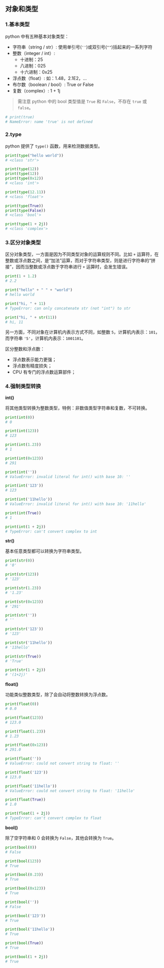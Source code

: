 ## 对象和类型

### 1.基本类型

python 中有五种基本对象类型：

- 字符串（string / str）: 使用单引号(`''`)或双引号(`""`)括起来的一系列字符
- 整数（integer / int）:
  - 十进制：25
  - 八进制：025
  - 十六进制：0x25
- 浮点数（float）: 如：1.48，2.1E2，...
- 布尔数（boolean / bool）: True or False
- 复数（complex）: 1 + 1j

> 需注意 python 中的 bool 类型值是 `True` 和 `False`，不存在 `true` 或 `false`。

```python
# print(true)
# NameError: name 'true' is not defined
```

### 2.type

python 提供了 `type()` 函数，用来检测数据类型。

```python
print(type("hello world"))
# <class 'str'>

print(type(12))
print(type(12))
print(type(0x12))
# <class 'int'>

print(type(12.11))
# <class 'float'>

print(type(True))
print(type(False))
# <class 'bool'>

print(type(1 + 2j))
# <class 'complex'>
```

### 3.区分对象类型

区分对象类型，一方面是因为不同类型对象的运算规则不同。比如 `+` 运算符，在整数或浮点数之间，是“加法”运算，而对于字符串类型，则是进行字符串的“拼接”，因而当整数或浮点数于字符串进行 `+` 运算时，会发生错误。

```python
print(1 + 1.2)
# 2.2

print("hello" + " " + "world")
# hello world

print("hi, " + 11)
# TypeError: can only concatenate str (not "int") to str

print("hi, " + str(11))
# hi, 11
```

另一方面，不同对象在计算机内表示方式不同，如整数 `5`，计算机内表示：`101`，而字符串 `'5'`，计算机内表示：`1001101`。

区分整数和浮点数：

- 浮点数表示能力更强；
- 浮点数有精度损失；
- CPU 有专门的浮点数运算部件；

### 4.强制类型转换

**int()**

将其他类型转换为整数类型，特例：非数值类型字符串和复数，不可转换。

```python
print(int(0))
# 0

print(int(123))
# 123

print(int(1.23))
# 1

print(int(0x123))
# 291

print(int(''))
# ValueError: invalid literal for int() with base 10: ''

print(int('123'))
# 123

print(int('11hello'))
# ValueError: invalid literal for int() with base 10: '11hello'

print(int(True))
# 1

print(int(1 + 2j))
# TypeError: can't convert complex to int
```

**str()**

基本任意类型都可以转换为字符串类型。

```python
print(str(0))
# '0'

print(str(123))
# '123'

print(str(1.23))
# '1.23'

print(str(0x123))
# '291'

print(str(''))
# ''

print(str('123'))
# '123'

print(str('11hello'))
# '11hello'

print(str(True))
# 'True'

print(str(1 + 2j))
# '(1+2j)'
```

**float()**

功能类似整数类型，除了会自动将整数转换为浮点数。

```python
print(float(0))
# 0.0

print(float(123))
# 123.0

print(float(1.23))
# 1.23

print(float(0x123))
# 291.0

print(float(''))
# ValueError: could not convert string to float: ''

print(float('123'))
# 123.0

print(float('11hello'))
# ValueError: could not convert string to float: '11hello'

print(float(True))
# 1.0

print(float(1 + 2j))
# TypeError: can't convert complex to float
```

**bool()**

除了空字符串和 0 会转换为 `False`，其他会转换为 `True`。

```python
print(bool(0))
# False

print(bool(123))
# True

print(bool(0.23))
# True

print(bool(0x123))
# True

print(bool(''))
# False

print(bool('123'))
# True

print(bool('11hello'))
# True

print(bool(True))
# True

print(bool(1 + 2j))
# True
```